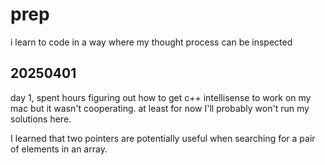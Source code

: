 # prep
i learn to code in a way where my thought process can be inspected

## 20250401
day 1, spent hours figuring out how to get c++ intellisense to work on my mac but it wasn't cooperating.
at least for now I'll probably won't run my solutions here.

I learned that two pointers are potentially useful when searching for a pair of elements in an array.